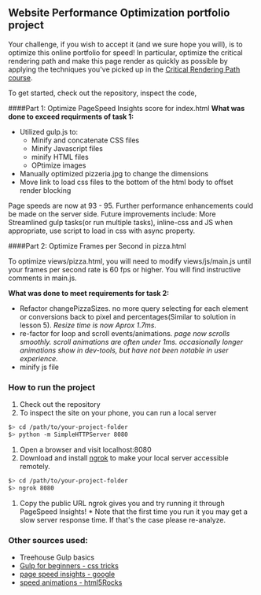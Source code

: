 ## Website Performance Optimization portfolio project

Your challenge, if you wish to accept it (and we sure hope you will), is to optimize this online portfolio for speed! In particular, optimize the critical rendering path and make this page render as quickly as possible by applying the techniques you've picked up in the [Critical Rendering Path course](https://www.udacity.com/course/ud884).

To get started, check out the repository, inspect the code,

####Part 1: Optimize PageSpeed Insights score for index.html
**What was done to exceed requirments of task 1:**

- Utilized gulp.js to:
    - Minify and concatenate CSS files
    - Minify Javascript files
    - minify HTML files
    - OPtimize images
- Manually optimized pizzeria.jpg to change the dimensions
- Move link to load css files to the bottom of the html body to offset render blocking

Page speeds are now at 93 - 95. Further performance enhancements could be made on the server side. Future improvements include: More Streamlined gulp tasks(or run multiple tasks), inline-css and JS when appropriate, use script to load in css with async property.



####Part 2: Optimize Frames per Second in pizza.html

To optimize views/pizza.html, you will need to modify views/js/main.js until your frames per second rate is 60 fps or higher. You will find instructive comments in main.js.


**What was done to meet requirements for task 2:**

- Refactor changePizzaSizes. no more query selecting for each element or conversions back to pixel and percentages(Similar to solution in lesson 5). *Resize time is now Aprox 1.7ms.*
- re-factor for loop and scroll events/animations. *page now scrolls smoothly. scroll animations are often under 1ms. occasionally longer animations show in dev-tools, but have not been notable in user experience.*
- minify js file



### How to run the project

1. Check out the repository
1. To inspect the site on your phone, you can run a local server

  ```bash
  $> cd /path/to/your-project-folder
  $> python -m SimpleHTTPServer 8080
  ```

1. Open a browser and visit localhost:8080
1. Download and install [ngrok](https://ngrok.com/) to make your local server accessible remotely.

  ``` bash
  $> cd /path/to/your-project-folder
  $> ngrok 8080
  ```

1. Copy the public URL ngrok gives you and try running it through PageSpeed Insights! * Note that the first time you run it you may get a slow server response time. If that's the case please re-analyze.


### Other sources used:

- Treehouse Gulp basics
- [Gulp for beginners - css tricks](https://css-tricks.com/gulp-for-beginners/)
- [page speed insights - google](https://developers.google.com/speed/pagespeed/insights/)
- [speed animations - html5Rocks](http://www.html5rocks.com/en/tutorials/speed/animations/)
